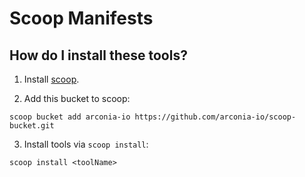 # Scoop Manifests

## How do I install these tools?

1. Install [scoop](https://github.com/ScoopInstaller/Install).

2. Add this bucket to scoop:

```
scoop bucket add arconia-io https://github.com/arconia-io/scoop-bucket.git
```

3. Install tools via `scoop install`:

```
scoop install <toolName>
```
